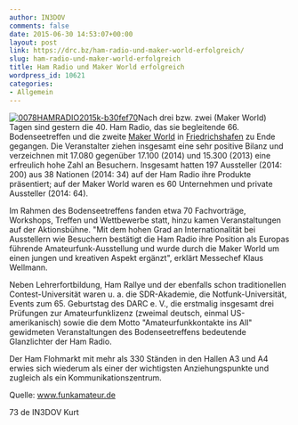 ```yaml
---
author: IN3DOV
comments: false
date: 2015-06-30 14:53:07+00:00
layout: post
link: https://drc.bz/ham-radio-und-maker-world-erfolgreich/
slug: ham-radio-und-maker-world-erfolgreich
title: Ham Radio und Maker World erfolgreich
wordpress_id: 10621
categories:
- Allgemein
---
```


[![0078HAMRADIO2015k-b30fef70](https://drc.bz/wp-content/uploads/2015/06/0078HAMRADIO2015k-b30fef70.jpg)](https://drc.bz/wp-content/uploads/2015/06/0078HAMRADIO2015k-b30fef70.jpg)Nach drei bzw. zwei (Maker World) Tagen sind gestern die 40. Ham Radio, das sie begleitende 66. Bodenseetreffen und die zweite [Maker](http://www.maker-world.de/)[ World](http://www.maker-world.de/) in [Friedrichshafen](http://www.hamradio-friedrichshafen.de/) zu Ende gegangen. Die Veranstalter ziehen insgesamt eine sehr positive Bilanz und verzeichnen mit 17.080 gegenüber 17.100 (2014) und 15.300 (2013) eine erfreulich hohe Zahl an Besuchern. Insgesamt hatten 197 Aussteller (2014: 200) aus 38 Nationen (2014: 34) auf der Ham Radio ihre Produkte präsentiert; auf der Maker World waren es 60 Unternehmen und private Aussteller (2014: 64).


Im Rahmen des Bodenseetreffens fanden etwa 70 Fachvorträge, Workshops, Treffen und Wettbewerbe statt, hinzu kamen Veranstaltungen auf der Aktionsbühne. "Mit dem hohen Grad an Internationalität bei Ausstellern wie Besuchern bestätigt die Ham Radio ihre Position als Europas führende Amateurfunk-Ausstellung und wurde durch die Maker World um einen jungen und kreativen Aspekt ergänzt", erklärt Messechef Klaus Wellmann.

Neben Lehrerfortbildung, Ham Rallye und der ebenfalls schon traditionellen Contest-Universität waren u. a. die SDR-Akademie, die Notfunk-Universität, Events zum 65. Geburtstag des DARC e. V., die erstmalig insgesamt drei Prüfungen zur Amateurfunklizenz (zweimal deutsch, einmal US-amerikanisch) sowie die dem Motto "Amateurfunkkontakte ins All" gewidmeten Veranstaltungen des Bodenseetreffens bedeutende Glanzlichter der Ham Radio.

Der Ham Flohmarkt mit mehr als 330 Ständen in den Hallen A3 und A4 erwies sich wiederum als einer der wichtigsten Anziehungspunkte und zugleich als ein Kommunikationszentrum.

Quelle: www.funkamateur.de


73 de IN3DOV Kurt
